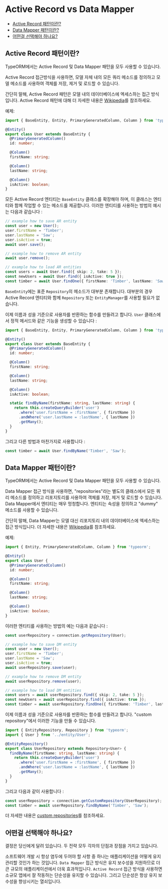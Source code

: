 # Active Record vs Data Mapper

- [Active Record 패턴이란?](#Active-Record-패턴이란?)
- [Data Mapper 패턴이란?](#Data-Mapper-패턴이란?)
- [어떤걸 선택해야 하나요?](#어떤걸-선택해야-하나요?)

## Active Record 패턴이란?

TypeORM에서는 Active Record 및 Data Mapper 패턴을 모두 사용할 수 있습니다.

Active Record 접근방식을 사용하면, 모델 자체 내의 모든 쿼리 메소드를 정의하고 모델 메소드를 사용하여
객체를 저장, 제거 및 로드할 수 있습니다.

간단히 말해, Active Record 패턴은 모델 내의 데이터베이스에 엑세스하는 접근 방식입니다.
Active Record 패턴에 대해 더 자세한 내용은 [Wikipedia](https://en.wikipedia.org/wiki/Active_record_pattern)를 참조하세요.

예제:

```typescript
import { BaseEntity, Entity, PrimaryGeneratedColumn, Column } from 'typeorm';

@Entity()
export class User extends BaseEntity {
  @PrimaryGeneratedColumn()
  id: number;

  @Column()
  firstName: string;

  @Column()
  lastName: string;

  @Column()
  isActive: boolean;
}
```

모든 Active Record 엔티티는 `BaseEntity` 클래스를 확장해야 하며, 이 클래스는 엔티티와 함께 작업할 수 있는
메소드를 제공합니다. 이러한 엔티티를 사용하는 방법의 예시는 다음과 같습니다 :

```typescript
// example how to save AR entity
const user = new User();
user.firstName = 'Timber';
user.lastName = 'Saw';
user.isActive = true;
await user.save();

// example how to remove AR entity
await user.remove();

// example how to load AR entities
const users = await User.find({ skip: 2, take: 5 });
const newUsers = await User.find({ isActive: true });
const timber = await User.findOne({ firstName: 'Timber', lastName: 'Saw' });
```

`BaseEntity`에는 표준 `Repository`의 메소드가 대부분 존재합니다. 대부분의 경우 Active Record 엔티티와 함께
`Repository` 또는 `EntityManager`를 사용할 필요가 없습니다.

이제 이름과 성을 기준으로 사용자를 반환하는 함수를 만들려고 합니다.
`User` 클래스에서 정적 메서드와 같은 기능을 생성할 수 있습니다 :

```typescript
import { BaseEntity, Entity, PrimaryGeneratedColumn, Column } from 'typeorm';

@Entity()
export class User extends BaseEntity {
  @PrimaryGeneratedColumn()
  id: number;

  @Column()
  firstName: string;

  @Column()
  lastName: string;

  @Column()
  isActive: boolean;

  static findByName(firstName: string, lastName: string) {
    return this.createQueryBuilder('user')
      .where('user.firstName = :firstName', { firstName })
      .andWhere('user.lastName = :lastName', { lastName })
      .getMany();
  }
}
```

그리고 다른 방법과 마찬가지로 사용합니다 :

```typescript
const timber = await User.findByName('Timber', 'Saw');
```

## Data Mapper 패턴이란?

TypeORM에서는 Active Record 및 Data Mapper 패턴을 모두 사용할 수 있습니다.

Data Mapper 접근 방식을 사용하면, "repositories"라는 별도의 클래스에서 모든 쿼리 메소드를 정의하고
리포지토리를 사용하여 객체를 저장, 제거 및 로드할 수 있습니다. Data Mapper에서 엔티티는 매우 멍청합니다.
엔티티는 속성을 정의하고 "dummy" 메소드를 사용할 수 있습니다.

간단히 말해, Data Mapper는 모델 대신 리포지토리 내의 데이터베이스에 엑세스하는 접근 방식입니다.
더 자세한 내용은 [Wikipedia](https://en.wikipedia.org/wiki/Data_mapper_pattern)를 참조하세요.

예제:

```typescript
import { Entity, PrimaryGeneratedColumn, Column } from 'typeorm';

@Entity()
export class User {
  @PrimaryGeneratedColumn()
  id: number;

  @Column()
  firstName: string;

  @Column()
  lastName: string;

  @Column()
  isActive: boolean;
}
```

이러한 엔티티를 사용하는 방법의 예는 다음과 같습니다 :

```typescript
const userRepository = connection.getRepository(User);

// example how to save DM entity
const user = new User();
user.firstName = 'Timber';
user.lastName = 'Saw';
user.isActive = true;
await userRepository.save(user);

// example how to remove DM entity
await userRepository.remove(user);

// example how to load DM entities
const users = await userRepository.find({ skip: 2, take: 5 });
const newUsers = await userRepository.find({ isActive: true });
const timber = await userRepository.findOne({ firstName: 'Timber', lastName: 'Saw' });
```

이제 이름과 성을 기준으로 사용자를 반환하는 함수를 만들려고 합니다. "custom repository"에서 이러한 기능을 만들 수 있습니다.

```typescript
import { EntityRepository, Repository } from 'typeorm';
import { User } from '../entity/User';

@EntityRepository()
export class UserRepository extends Repository<User> {
  findByName(firstName: string, lastName: string) {
    return this.createQueryBuilder('user')
      .where('user.firstName = :firstName', { firstName })
      .andWhere('user.lastName = :lastName', { lastName })
      .getMany();
  }
}
```

그리고 다음과 같이 사용합니다 :

```typescript
const userRepository = connection.getCustomRepository(UserRepository);
const timber = await userRepository.findByName('Timber', 'Saw');
```

더 자세한 내용은 [custom repositories](custom-repository.md)를 참조하세요.

## 어떤걸 선택해야 하나요?

결정은 당신에게 달려 있습니다. 두 전략 모두 각자의 단점과 장점을 가지고 있습니다.

소프트웨어 개발 시 항상 염두에 두어야 할 사항 중 하나는 애플리케이션을 어떻게 유지관리할 것인가 하는 것입니다.
`Data Mapper` 접근 방식은 유지 보수성을 지원하므로 더 큰 규모의 애플리케이션에서 더욱 효과적입니다.
`Active Record` 접근 방식을 사용하면 소규모 앱에서 잘 작동하는 단순성을 유지할 수 있습니다.
그리고 단순성은 항상 유지 보수성을 향상시키는 열쇠입니다.
